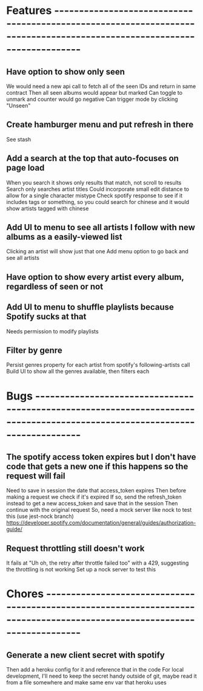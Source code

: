 # Features -----------------------------------------------------------------------------------------------------------------------

## Have option to show only seen
We would need a new api call to fetch all of the seen IDs and return in same contract
Then all seen albums would appear but marked
Can toggle to unmark and counter would go negative
Can trigger mode by clicking "Unseen"

## Create hamburger menu and put refresh in there
See stash

## Add a search at the top that auto-focuses on page load
When you search it shows only results that match, not scroll to results
Search only searches artist titles
Could incorporate small edit distance to allow for a single character mistype
Check spotify response to see if it includes tags or something, so you could search for chinese and it would show artists tagged with chinese

## Add UI to menu to see all artists I follow with new albums as a easily-viewed list
Clicking an artist will show just that one
Add menu option to go back and see all artists

## Have option to show every artist every album, regardless of seen or not

## Add UI to menu to shuffle playlists because Spotify sucks at that
Needs permission to modify playlists

## Filter by genre
Persist genres property for each artist from spotify's following-artists call
Build UI to show all the genres available, then filters each


# Bugs ---------------------------------------------------------------------------------------------------------------------------

## The spotify access token expires but I don't have code that gets a new one if this happens so the request will fail
Need to save in session the date that access_token expires
    Then before making a request we check if it's expired
    If so, send the refresh_token instead to get a new access_token and save that in the session
    Then continue with the original request
So, need a mock server like nock to test this (use jest-nock branch)
https://developer.spotify.com/documentation/general/guides/authorization-guide/

## Request throttling still doesn't work
It fails at "Uh oh, the retry after throttle failed too" with a 429, suggesting the throttling is not working
Set up a nock server to test this


# Chores -------------------------------------------------------------------------------------------------------------------------

## Generate a new client secret with spotify
Then add a heroku config for it and reference that in the code
For local development, I'll need to keep the secret handy outside of git, maybe read it from a file somewhere and make same env var that heroku uses

